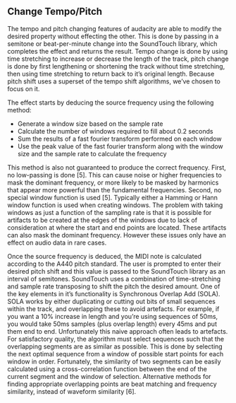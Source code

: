 Change Tempo/Pitch
------------------

The tempo and pitch changing features of audacity are able to modify the desired property without effecting the other. This is done by passing in a semitone or beat-per-minute change into the SoundTouch library, which completes the effect and returns the result. Tempo change is done by using time stretching to increase or decrease the length of the track, pitch change is done by first lengthening or shortening the track without time stretching, then using time stretching to return back to it’s original length. Because pitch shift uses a superset of the tempo shift algorithms, we’ve chosen to focus on it. 

The effect starts by deducing the source frequency using the following method:  
- Generate a window size based on the sample rate 
- Calculate the number of windows required to fill about 0.2 seconds 
- Sum the results of a fast fourier transform performed on each window
- Use the peak value of the fast fourier transform along with the window size and the sample rate to calculate the frequency

This method is also not guaranteed to produce the correct frequency. First, no low-passing is done [5]. This can cause noise or higher frequencies to mask the dominant frequency, or more likely to be masked by harmonics that appear more powerful than the fundamental frequencies. Second, no special window function is used [5]. Typically either a Hamming or Hann window function is used when creating windows. The problem with taking windows as just a function of the sampling rate is that it is possible for artifacts to be created at the edges of the windows due to lack of consideration at where the start and end points are located. These artifacts can also mask the dominant frequency. However these issues only have an effect on audio data in rare cases.

Once the source frequency is deduced, the MIDI note is calculated according to the A440 pitch standard. The user is prompted to enter their desired pitch shift and this value is passed to the SoundTouch library as an interval of semitones. SoundTouch uses a combination of time-stretching and sample rate transposing to shift the pitch the desired amount. One of the key elements in it’s functionality is Synchronous Overlap Add (SOLA). SOLA works by either duplicating or cutting out bits of small sequences within the track, and overlapping these to avoid artefacts. For example, if you want a 10% increase in length and you’re using sequences of 50ms, you would take 50ms samples (plus overlap length) every 45ms and put them end to end. Unfortunately this naive approach often leads to artefacts. For satisfactory quality, the algorithm must select sequences such that the overlapping segments are as similar as possible. This is done by selecting the next optimal sequence from a window of possible start points for each window in order. Fortunately, the similarity of two segments can be easily calculated using a cross-correlation function between the end of the current segment and the window of selection. Alternative methods for finding appropriate overlapping points are beat matching and frequency similarity, instead of waveform similarity [6].
